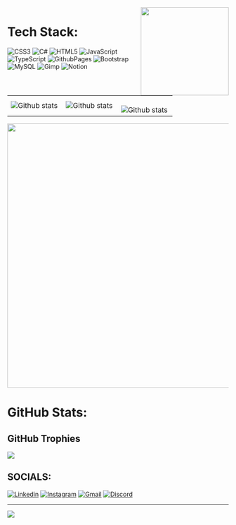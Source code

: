 

<img src="https://www.publicdomainpictures.net/pictures/480000/nahled/katze-silhouette-clipart-png-1668737284pHW.png" min-width="200px" max-width="200px" width="200px" align="right">

# Tech Stack:
![CSS3](https://img.shields.io/badge/css3-%231572B6.svg?style=for-the-badge&logo=css3&logoColor=white) ![C#](https://img.shields.io/badge/c%23-%23239120.svg?style=for-the-badge&logo=c-sharp&logoColor=white) ![HTML5](https://img.shields.io/badge/html5-%23E34F26.svg?style=for-the-badge&logo=html5&logoColor=white) ![JavaScript](https://img.shields.io/badge/javascript-%23323330.svg?style=for-the-badge&logo=javascript&logoColor=%23F7DF1E) ![TypeScript](https://img.shields.io/badge/typescript-%23007ACC.svg?style=for-the-badge&logo=typescript&logoColor=white) ![GithubPages](https://img.shields.io/badge/github%20pages-121013?style=for-the-badge&logo=github&logoColor=white) ![Bootstrap](https://img.shields.io/badge/bootstrap-%238511FA.svg?style=for-the-badge&logo=bootstrap&logoColor=white) ![MySQL](https://img.shields.io/badge/mysql-%2300000f.svg?style=for-the-badge&logo=mysql&logoColor=white) ![Gimp](https://img.shields.io/badge/Gimp-657D8B?style=for-the-badge&logo=gimp&logoColor=FFFFFF) ![Notion](https://img.shields.io/badge/Notion-%23000000.svg?style=for-the-badge&logo=notion&logoColor=white)

  
<table>
  <tr>
    <td>
      <img
        align="left"
        src="https://github-readme-stats.vercel.app/api?username=michellycruz&theme=radical&hide_border=true&include_all_commits=true&count_private=true"
        alt="Github stats"
      />
    </td>
    <td>
      <img
        align="left"
        src="https://github-readme-streak-stats.herokuapp.com/?user=michellycruz&theme=radical&hide_border=true"
        alt="Github stats"
      />
    </td>
    <td>
      <br />
      <img
        align="left"
        src="https://github-readme-stats.vercel.app/api/top-langs/?username=michellycruz&theme=radical&hide_border=true&include_all_commits=true&count_private=true&layout=compact"
        alt="Github stats"
      />
    </td>
  </tr>
</table>

<img src="https://static.vecteezy.com/system/resources/previews/026/548/160/non_2x/galaxy-overlay-space-free-png.png" min-width="400px" max-width="600px" width="600px" align="center">

# GitHub Stats:

  ## GitHub Trophies
  ![](https://github-profile-trophy.vercel.app/?username=michellycruz&theme=radical&no-frame=false&no-bg=true&margin-w=4)
  
  
  ## SOCIALS:
  [![Linkedin](https://img.shields.io/badge/LinkedIn-0077B5?style=for-the-badge&logo=linkedin&logoColor=white)](https://www.linkedin.com/in/michxcrz/)
  [![Instagram](https://img.shields.io/badge/Instagram-E4405F?style=for-the-badge&logo=instagram&logoColor=white)](https://www.instagram.com/michxcrz00/)
  [![Gmail](https://img.shields.io/badge/Gmail-D14836?style=for-the-badge&logo=gmail&logoColor=white)](michxcrz@gmail.com)
  [![Discord](https://img.shields.io/badge/Discord-7289DA?style=for-the-badge&logo=discord&logoColor=white)](michxcrz)
  
  ---
  [![](https://visitcount.itsvg.in/api?id=michellycruz&icon=5&color=11)](https://visitcount.itsvg.in)


<!-- Proudly created with GPRM ( https://gprm.itsvg.in ) -->

<!-- HMMM LADRÃOZINHO DE README, eu fiz esse readme nesse site aqui | https://gprm.itsvg.in  |-->
<!-- os icons eu peguei nesse outro site | https://devicon.dev |-->
